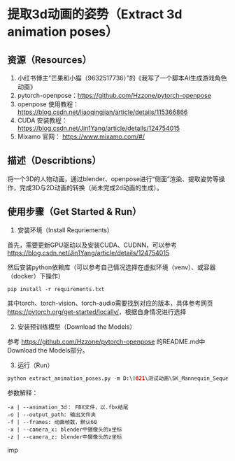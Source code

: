 # 提取3d动画的姿势（Extract 3d animation poses）

## 资源（Resources）

1.  小红书博主“芒果和小猫（9632517736）”的《我写了一个脚本AI生成游戏角色动画》
2.  pytorch-openpose：<https://github.com/Hzzone/pytorch-openpose>
3.  openpose 使用教程： <https://blog.csdn.net/liaoqingjian/article/details/115366866>
4.  CUDA 安装教程： <https://blog.csdn.net/Jin1Yang/article/details/124754015>
5.  Mixamo 官网： https://www.mixamo.com/#/

## 描述（Describtions）

将一个3D的人物动画，通过blender、openpose进行“侧面”渲染、提取姿势等操作，完成3D与2D动画的转换（尚未完成2d动画的生成）。

## 使用步骤（Get Started & Run）

1. 安装环境（Install Requriements）

首先，需要更新GPU驱动以及安装CUDA、CUDNN，可以参考 <https://blog.csdn.net/Jin1Yang/article/details/124754015>

然后安装python依赖库（可以参考自己情况选择在虚拟环境（venv）、或容器（docker）下操作）
```
pip install -r requirements.txt
```
其中torch、torch-vision、torch-audio需要找到对应的版本，具体参考网页 <https://pytorch.org/get-started/locally/>，根据自身情况进行选择

2. 安装预训练模型（Download the Models）

参考 <https://github.com/Hzzone/pytorch-openpose> 的README.md中Download the Models部分。

3. 运行（Run）
```python
python extract_animation_poses.py -m D:\0821\测试动画\SK_Mannequin_Sequence.FBX -a D:\0821\测试动画\Animation\Talking_Casual_HandGesture18.FBX -o D:\0821\test -f 100 -x -0 -y -6 -z 0.8 --mode openpose --is_draw 1
```
参数解释：

    -a | --animation_3d： FBX文件，以.fbx结尾
    -o | --output_path: 输出文件夹
    -f | --frames: 动画帧数，默认60
    -x | --camera_x: blender中摄像头的x坐标
    -z | --camera_z: blender中摄像头的z坐标
imp
